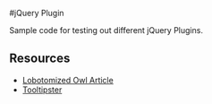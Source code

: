 #jQuery Plugin

Sample code for testing out different jQuery Plugins.

## Resources
* [Lobotomized Owl Article](http://alistapart.com/article/axiomatic-css-and-lobotomized-owls)
* [Tooltipster](http://iamceege.github.io/tooltipster/)
